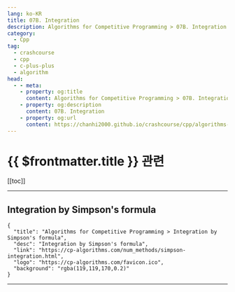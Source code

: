```yaml
---
lang: ko-KR
title: 07B. Integration
description: Algorithms for Competitive Programming > 07B. Integration
category:
  - Cpp
tag: 
  - crashcourse
  - cpp
  - c-plus-plus
  - algorithm
head:
  - - meta:
    - property: og:title
      content: Algorithms for Competitive Programming > 07B. Integration
    - property: og:description
      content: 07B. Integration
    - property: og:url
      content: https://chanhi2000.github.io/crashcourse/cpp/algorithms-for-competitive-programming/07-numerical-methods/07B.html
---
```


# {{ $frontmatter.title }} 관련

[[toc]]

---

## Integration by Simpson's formula

```component VPCard
{
  "title": "Algorithms for Competitive Programming > Integration by Simpson's formula",
  "desc": "Integration by Simpson's formula",
  "link": "https://cp-algorithms.com/num_methods/simpson-integration.html",
  "logo": "https://cp-algorithms.com/favicon.ico",
  "background": "rgba(119,119,170,0.2)"
}
```

---
